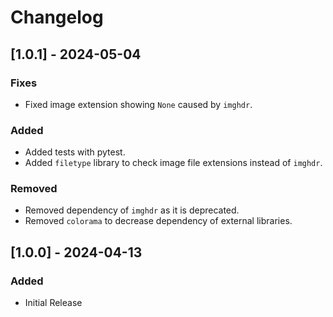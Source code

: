 # Changelog

## [1.0.1] - 2024-05-04
### Fixes
- Fixed image extension showing `None` caused by `imghdr`.

### Added
- Added tests with pytest.
- Added `filetype` library to check image file extensions instead of `imghdr`.

### Removed
- Removed dependency of `imghdr` as it is deprecated.
- Removed `colorama` to decrease dependency of external libraries.

## [1.0.0] - 2024-04-13

### Added
 - Initial Release